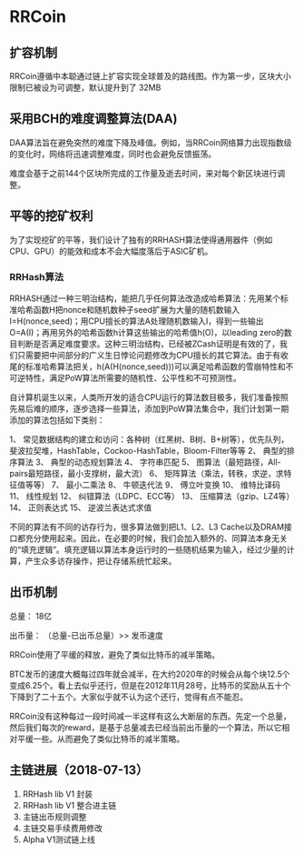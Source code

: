 # RRCoin

## 扩容机制
RRCoin遵循中本聪通过链上扩容实现全球普及的路线图。作为第一步，区块大小限制已被设为可调整，默认提升到了 32MB 





## 采用BCH的难度调整算法(DAA)

DAA算法旨在避免突然的难度下降及峰值。例如，当RRCoin网络算力出现指数级的变化时，网络将迅速调整难度，同时也会避免反馈振荡。

难度会基于之前144个区块所完成的工作量及逝去时间，来对每个新区块进行调整。




## 平等的挖矿权利

为了实现挖矿的平等，我们设计了独有的RRHASH算法使得通用器件（例如CPU、GPU）的能效和成本不会大幅度落后于ASIC矿机。

### RRHash算法

 RRHASH通过一种三明治结构，能把几乎任何算法改造成哈希算法：先用某个标准哈希函数H把nonce和随机数种子seed扩展为大量的随机数输入I=H(nonce,seed)；用CPU擅长的算法A处理随机数输入I，得到一些输出O=A(I)；再用另外的哈希函数h计算这些输出的哈希值h(O)，以leading zero的数目判断是否满足难度要求。这种三明治结构，已经被ZCash证明是有效的了，我们只需要把中间部分的广义生日悖论问题修改为CPU擅长的其它算法。由于有收尾的标准哈希算法把关，h(A(H(nonce,seed)))可以满足哈希函数的雪崩特性和不可逆特性，满足PoW算法所需要的随机性、公平性和不可预测性。

自计算机诞生以来，人类所开发的适合CPU运行的算法数目极多，我们准备按照先易后难的顺序，逐步选择一些算法，添加到PoW算法集合中，我们计划第一期添加的算法包括如下类别：

1、  常见数据结构的建立和访问：各种树（红黑树、B树、B+树等），优先队列，斐波拉契堆，HashTable，Cockoo-HashTable，Bloom-Filter等等
2、  典型的排序算法
3、  典型的动态规划算法
4、  字符串匹配
5、  图算法（最短路径，All-pairs最短路径，最小支撑树，最大流）
6、  矩阵算法（乘法，转秩，求逆，求特征值等等）
7、  最小二乘法
8、  牛顿迭代法
9、  傅立叶变换
10、 维特比译码
11、 线性规划
12、 纠错算法（LDPC、ECC等）
13、 压缩算法（gzip、LZ4等）
14、 正则表达式
15、 逆波兰表达式求值

不同的算法有不同的访存行为，很多算法做到把L1、L2、L3 Cache以及DRAM接口都充分使用起来。因此，在必要的时候，我们会加入额外的、同算法本身无关的“填充逻辑”。填充逻辑以算法本身运行时的一些随机结果为输入，经过少量的计算，产生众多访存操作，把让存储系统忙起来。



## 出币机制

总量：           18亿

出币量： （总量-已出币总量）>> 发币速度

RRCoin使用了平缓的释放，避免了类似比特币的减半策略。

​ BTC发币的速度大概每过四年就会减半，在大约2020年的时候会从每个块12.5个变成6.25个。看上去似乎还行，但是在2012年11月28号，比特币的奖励从五十个下降到了二十五个。大家似乎就不认为这个还行，觉得有点不能忍。

 RRCoin没有这种每过一段时间减一半这样有这么大断层的东西。先定一个总量，然后我们每次的reward，是基于总量减去已经当前出币量的一个算法，所以它相对平缓一些。从而避免了类似比特币的减半策略。


## 主链进展（2018-07-13）
1. RRHash lib V1 封装
2. RRHash lib V1 整合进主链
3. 主链出币规则调整
4. 主链交易手续费用修改
5. Alpha V1测试链上线

